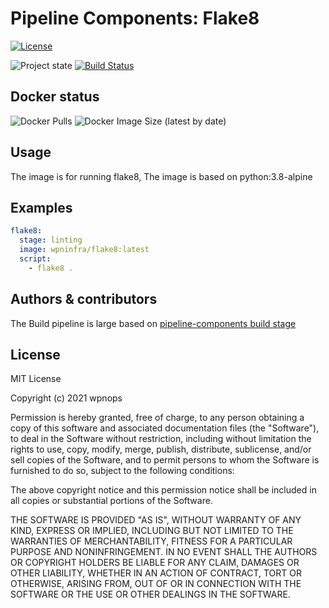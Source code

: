 # Pipeline Components: Flake8

[![License][license-shield]](LICENSE)

![Project state](https://img.shields.io/static/v1?label=STATE&message=Production%20Ready&color=brightgreen)
[![Build Status](https://github.com/wpnops/docker-image-flake8/workflows/CI%20to%20Docker%20hub/badge.svg)](https://github.com/wpnops/docker-image-flake8/actions)

## Docker status

![Docker Pulls](https://img.shields.io/docker/pulls/wpninfra/flake8?style=for-the-badge)
![Docker Image Size (latest by date)](https://img.shields.io/docker/image-size/wpninfra/flake8?style=for-the-badge&logo=appveyor)

## Usage

The image is for running flake8, The image is based on python:3.8-alpine

## Examples

```yaml
flake8:
  stage: linting
  image: wpninfra/flake8:latest
  script:
    - flake8 .
```

## Authors & contributors

The Build pipeline is large based on [pipeline-components build stage][pipeline-components]

## License

MIT License

Copyright (c) 2021 wpnops

Permission is hereby granted, free of charge, to any person obtaining a copy
of this software and associated documentation files (the "Software"), to deal
in the Software without restriction, including without limitation the rights
to use, copy, modify, merge, publish, distribute, sublicense, and/or sell
copies of the Software, and to permit persons to whom the Software is
furnished to do so, subject to the following conditions:

The above copyright notice and this permission notice shall be included in all
copies or substantial portions of the Software.

THE SOFTWARE IS PROVIDED "AS IS", WITHOUT WARRANTY OF ANY KIND, EXPRESS OR
IMPLIED, INCLUDING BUT NOT LIMITED TO THE WARRANTIES OF MERCHANTABILITY,
FITNESS FOR A PARTICULAR PURPOSE AND NONINFRINGEMENT. IN NO EVENT SHALL THE
AUTHORS OR COPYRIGHT HOLDERS BE LIABLE FOR ANY CLAIM, DAMAGES OR OTHER
LIABILITY, WHETHER IN AN ACTION OF CONTRACT, TORT OR OTHERWISE, ARISING FROM,
OUT OF OR IN CONNECTION WITH THE SOFTWARE OR THE USE OR OTHER DEALINGS IN THE
SOFTWARE.

[license-shield]: https://img.shields.io/badge/License-MIT-green.svg?style=flat&logo=appveyor
[repository]: https://github.com/wpnops/docker-image-flake8
[pipeline-components]: https://gitlab.com/pipeline-components
